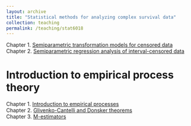 ```yaml
---
layout: archive
title: "Statistical methods for analyzing complex survival data"
collection: teaching
permalink: /teaching/stat6018
---
```


Chapter 1. [Semiparametric transformation models for censored data](/files/stat6018-slides/Ch1.pdf)<br>
Chapter 2. [Semiparametric regression analysis of interval-censored data](/files/stat6018-slides/Ch2.pdf)<br>

Introduction to empirical process theory
======
Chapter 1. [Introduction to empirical processes](/files/stat6018-slides/EP-Ch1.pdf)<br>
Chapter 2. [Glivenko-Cantelli and Donsker theorems](/files/stat6018-slides/EP-Ch2.pdf)<br>
Chapter 3. [M-estimators](/files/stat6018-slides/EP-Ch3.pdf)<br>